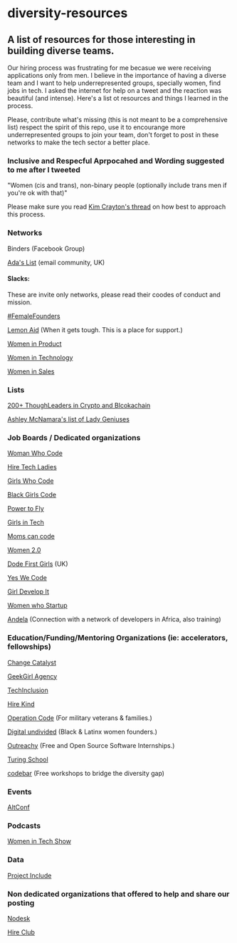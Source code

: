 # diversity-resources
## A list of resources for those interesting in building diverse teams. 

Our hiring process was frustrating for me becasue we were receiving applications only from men. I believe in the importance of having a diverse team and I want to help underrepresented groups, specially women, find jobs in tech. I asked the internet for help on a tweet and the reaction was beautiful (and intense). Here's a list ot resources and things I learned in the process. 

Please, contribute what's missing (this is not meant to be a comprehensive list) respect the spirit of this repo, use it to encourange more underrepresented groups to join your team, don't forget to post in these networks to make the tech sector a better place. 

### Inclusive and Respecful Aprpocahed and Wording suggested to me after I tweeted

"Women (cis and trans), non-binary people (optionally include trans men if you're ok with that)"

Please make sure you read [Kim Crayton's thread](https://twitter.com/KimCrayton1/status/974049180602822661) on how best to approach this process.

### Networks 

Binders (Facebook Group)

[Ada's List](http://adaslist.co/) (email community, UK)

#### Slacks:
These are invite only networks, please read their coodes of conduct and mission. 

[#FemaleFounders](http://hashtagfemalefounders.com/)

[Lemon Aid](http://lemonaid.io/) (When it gets tough. This is a place for support.)

[Women in Product](https://docs.google.com/forms/d/174UlDhlVqOGY3KzmaT1gsxZzDOZ1DNt4G_BHOzpsPWU/viewform)

[Women in Technology](http://witchat.github.io/)

[Women in Sales](http://www.thewomenpreneurs.com/women-in-sales-group)


### Lists 

[200+ ThoughLeaders in Crypto and Blcokachain](https://medium.com/@michelletsng/201-thought-leaders-in-crypto-and-blockchain-the-ultimate-crypto-list-for-event-planners-9e712186cbfb)

[Ashley McNamara's list of Lady Geniuses](https://twitter.com/ashleymcnamara/lists/lady-geniuses)
### Job Boards / Dedicated organizations

[Woman Who Code](https://womenwhocode.org)

[Hire Tech Ladies](https://www.hiretechladies.com/)

[Girls Who Code](https://girlswhocode.com/)

[Black Girls Code](http://www.blackgirlscode.com/)

[Power to Fly](http://t.co/RXsNfbeJcU)

[Girls in Tech](http://girlsintech.org/)

[Moms can code](https://www.momscancode.com/opportunities)

[Women 2.0](https://www.women2.com/founding-workplace/)

[Dode First Girls](https://www.codefirstgirls.org.uk/jobs-blog) (UK)

[Yes We Code](https://www.yeswecode.org/)

[Girl Develop It](https://www.girldevelopit.com/)

[Women who Startup](https://womenwhostartup.com)

[Andela](https://andela.com/) (Connection with a network of developers in Africa, also training)


### Education/Funding/Mentoring Organizations (ie: accelerators, fellowships)

[Change Catalyst](https://changecatalyst.co/)

[GeekGirl Agency](https://agency.geekgirlweb.com)

[TechInclusion](https://techinclusion.co/)

[Hire Kind](https://www.hirekind.io/)

[Operation Code](https://www.operationcode.org/) (For military veterans & families.)

[Digital undivided](https://www.digitalundivided.com/) (Black & Latinx women founders.)

[Outreachy](https://www.outreachy.org/) (Free and Open Source Software Internships.)

[Turing School](https://www.turing.io/)

[codebar](https://codebar.io/) (Free workshops to bridge the diversity gap)


### Events

[AltConf](http://altconf.com/)


### Podcasts

[Women in Tech Show](https://twitter.com/WomenInTechShow)


### Data

[Project Include](http://projectinclude.org/)


### Non dedicated organizations that offered to help and share our posting

[Nodesk](https://nodesk.co/remote-jobs/)

[Hire Club](https://hireclub.com/)
